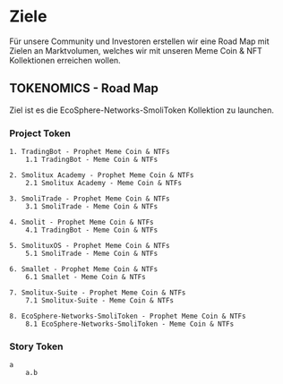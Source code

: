 
# Ziele
Für unsere Community und Investoren erstellen wir eine Road Map mit Zielen an Marktvolumen, welches wir mit unseren Meme Coin & NFT Kollektionen erreichen wollen.


## TOKENOMICS - Road Map

Ziel ist es die EcoSphere-Networks-SmoliToken Kollektion zu launchen.

### Project Token

    1. TradingBot - Prophet Meme Coin & NTFs
        1.1 TradingBot - Meme Coin & NTFs

    2. Smolitux Academy - Prophet Meme Coin & NTFs
        2.1 Smolitux Academy - Meme Coin & NTFs

    3. SmoliTrade - Prophet Meme Coin & NTFs
        3.1 SmoliTrade - Meme Coin & NTFs

    4. Smolit - Prophet Meme Coin & NTFs
        4.1 TradingBot - Meme Coin & NTFs

    5. SmolituxOS - Prophet Meme Coin & NTFs
        5.1 SmoliTrade - Meme Coin & NTFs

    6. Smallet - Prophet Meme Coin & NTFs
        6.1 Smallet - Meme Coin & NTFs

    7. Smolitux-Suite - Prophet Meme Coin & NTFs
        7.1 Smolitux-Suite - Meme Coin & NTFs

    8. EcoSphere-Networks-SmoliToken - Prophet Meme Coin & NTFs
        8.1 EcoSphere-Networks-SmoliToken - Meme Coin & NTFs

### Story Token

    a
        a.b
